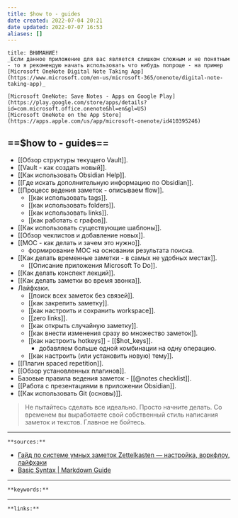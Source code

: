 ```yaml
---
title: $how to - guides
date created: 2022-07-04 20:21
date updated: 2022-07-07 16:53
aliases: []
---
```


```ad-attention
title: ВНИМАНИЕ!
_Если данное приложение для вас является слишком сложным и не понятным - то я рекомендую начать использовать что нибудь попроще - на пример [Microsoft OneNote Digital Note Taking App](https://www.microsoft.com/en-us/microsoft-365/onenote/digital-note-taking-app)_

[Microsoft OneNote: Save Notes - Apps on Google Play](https://play.google.com/store/apps/details?id=com.microsoft.office.onenote&hl=en&gl=US)
[Microsoft OneNote on the App Store](https://apps.apple.com/us/app/microsoft-onenote/id410395246)
```

## ==$how to - guides==

- [[Обзор структуры текущего Vault]].
- [[Vault - как создать новый]].
- [[Как использовать Obsidian Help]].
- [[Где искать дополнительную информацию по Obsidian]].
- [[Процесс ведения заметок - описываем flow]].
	- [[как использовать tags]].
	- [[как использовать folders]].
	- [[как использовать links]].
	- [[как работать с графов]].
- [[Как использовать существующие шаблоны]].
- [[Обзор чеклистов и добавление новых]].
- [[MOC - как делать и зачем это нужно]].
	- формирование MOC на основании результата поиска.
- [[Как делать временные заметки - в самых не удобных местах]].
	- [[Описание приложения Microsoft To Do]].
- [[Как делать конспект лекций]].
- [[Как делать заметки во время звонка]].
- Лайфхаки.
	- [[поиск всех заметок без связей]].
	- [[как закрепить заметку]].
	- [[как настроить и сохранить workspace]].
	- [[zero links]].
	- [[как открыть случайную заметку]].
	- [[как внести изменения сразу во множество заметок]].
	- [[как настроить hotkeys]] - [[$hot_keys]].
		- добавляем больше одной комбинации на одну операцию.
	- [[как настроить (или установить новую) тему]].
- [[Плагин spaced repetition]].
- [[Обзор установленных плагинов]].
- Базовые правила ведения заметок - [[@notes checklist]].
- [[Работа с презентациями в приложении Obsidian]].
- [[Как использовать Git (основы)]].

> Не пытайтесь сделать все идеально. Просто начните делать. Со временем вы выработаете свой собственный стиль написания заметок и текстов. Главное не бойтесь.

---

`**sources:**`

- [Гайд по системе умных заметок Zettelkasten — настройка, воркфлоу, лайфхаки](https://netpeak.net/ru/blog/vtoroy-mozg-gayd-po-sisteme-umnykh-zametok-zettelkasten-vtoraya-chast/)
- [Basic Syntax | Markdown Guide](https://www.markdownguide.org/basic-syntax)

---

`**keywords:**`

---

`**links:**`
